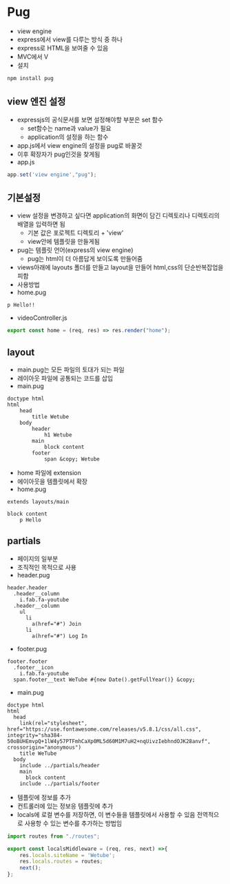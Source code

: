 # Pug
- view engine
- express에서 view를 다루는 방식 중 하나
- express로 HTML을 보여줄 수 있음 
- MVC에서 V
- 설치
```sh
npm install pug
```

## view 엔진 설정
- expressjs의 공식문서를 보면 설정해야할 부분은 set 함수
  - set함수는 name과 value가 필요
  - application의 설정을 하는 함수
- app.js에서 view engine의 설정을 pug로 바꿀것
- 이후 확장자가 pug인것을 찾게됨
- app.js
```js
app.set('view engine',"pug");
```

## 기본설정
- view 설정을 변경하고 싶다면 application의 화면이 담긴 디렉토리나 디렉토리의 배열을 입력하면 됨
  - 기본 값은 포로젝트 디렉토리 + 'view'
  - view안에 템플릿을 만들게됨
- pug는 템플릿 언어(express의 view engine)
  - pug는 html이 더 아름답게 보이도록 만들어줌
- views아래에 layouts 폴더를 만들고 layout을 만들어 html,css의 단순반복잡업을 피함
- 사용방법
- home.pug
```pug
p Hello!!
```
- videoController.js
```js
export const home = (req, res) => res.render("home");
```

## layout
- main.pug는 모든 파일의 토대가 되는 파일
-  레이아웃 파일에 공통되는 코드를 삽입
- main.pug
```pug
doctype html
html
    head
        title Wetube
    body
        header
            h1 Wetube
        main
            block content
        footer
            span &copy; Wetube

```
- home 파일에 extension
- 에이아웃을 템플릿에서 확장
- home.pug
```pug
extends layouts/main

block content
    p Hello
```

## partials
- 페이지의 일부분
- 조직적인 목적으로 사용
- header.pug
```pug
header.header 
  .header__column
    i.fab.fa-youtube
  .header__column
    ul
      li
        a(href="#") Join
      li
        a(href="#") Log In
```

- footer.pug
```pug
footer.footer
  .footer__icon
    i.fab.fa-youtube
  span.footer__text WeTube #{new Date().getFullYear()} &copy; 
```
- main.pug
```pug
doctype html
html
  head
    link(rel="stylesheet", href="https://use.fontawesome.com/releases/v5.8.1/css/all.css", integrity="sha384-50oBUHEmvpQ+1lW4y57PTFmhCaXp0ML5d60M1M7uH2+nqUivzIebhndOJK28anvf", crossorigin="anonymous")
    title WeTube
  body
    include ../partials/header
    main
      block content
    include ../partials/footer
```









- 템플릿에 정보를 추가
- 컨트롤러에 있는 정보응 템플릿에 추가 
- locals에 로컬 변수를 저장하면, 이 변수들을 템플릿에서 사용할 수 있음 
    전역적으로 사용항 수 있는 변수를 추가하는 방법임 
```js
import routes from "./routes";

export const localsMiddleware = (req, res, next) =>{
    res.locals.siteName = 'Wetube';
    res.locals.routes = routes;
    next();
};
```